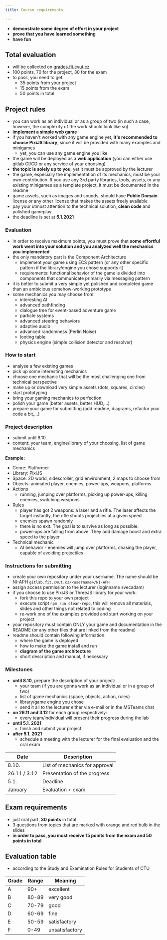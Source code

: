 ```yaml
---
title: Course requirements

---
```


- **demonstrate some degree of effort in your project**
- **prove that you have learned something**
- **have fun**

## Total evaluation
- will be collected on [grades.fit.cvut.cz](https://grades.fit.cvut.cz/)
- 100 points, 70 for the project, 30 for the exam
- to pass, you need to get:
  - 35 points from your project
  - 15 points from the exam
  - 50 points in total

## Project rules
- you can work as an individual or as a group of two (in such a case, however, the complexity of the work should look like so)
- **implement a simple web game**
- if you haven't worked with any game engine yet, **it's recommended to choose PixiJS library**, since it will be provided with many examples and minigames
  - yet, you can use any game engine you like
- the game will be deployed as a **web application** (you can either use gitlab CI/CD or any service of your choosing)
- **the topic is solely up to you**, yet it must be approved by the lecturer
- the game, especially the implementation of its mechanics, must be your own contribution. If you use any 3rd party libraries, tools, assets, or any existing minigames as a template project, it must be documented in the readme
- game assets, such as images and sounds, should have **Public Domain** license or any other license that makes the assets freely available
- pay your utmost attention to the technical solution, **clean code** and polished gameplay
- the deadline is set at **5.1.2021**

### Evaluation
- in order to receive maximum points, you must prove that **some effortful work went into your solution and you analyzed well the mechanics you implemented** 
- the only mandatory part is the Component Architecture
  - implement your game using ECS pattern (or any other specific pattern if the library/engine you chose supports it)
  - requirements: functional behavior of the game is divided into components that communicate primarily via messaging pattern
- it is better to submit a very simple yet polished and completed game than an ambicious somehow-working prototype
- some mechanics you may choose from:
  - interesting AI
  - advanced pathfinding
  - dialogue tree for event-based adventure game
  - particle systems
  - advanced steering behaviors
  - adaptive audio
  - advanced randomness (Perlin Noise)
  - looting table
  - physics engine (simple collision detector and resolver)

### How to start
- analyse a few existing games
- pick up some interesting mechanics
- choose one mechanic that will be the most challenging one from technical perspective
- make up or download very simple assets (dots, squares, circles)
- start prototyping
- bring your gaming mechanics to perfection
- polish your game (better assets, better HUD,...)
- prepare your game for submitting (add readme, diagrams, refactor your code a bit,...)

### Project description
- submit until 8.10.
- content: your team, engine/library of your choosing, list of game mechanics

**Example:**
- Genre: Platformer
- Library: PixiJS
- Space: 2D world, sidescroller, grid environment, 2 maps to choose from
- Objects: animated player, enemies, power-ups, weapons, platforms
- Actions
  - running, jumping over platforms, picking up power-ups, killing enemies, switching weapons
- Rules
  - player has got 2 weapons: a laser and a rifle. The laser affects the target instantly, the rifle shoots projectiles at a given speed
  - enemies spawn randomly
  - there is no exit. The goal is to survive as long as possible.
  - power-ups are falling from above. They add damage boost and extra speed to the player
- Technical mechanic
  - AI behavior - enemies will jump over platforms, chasing the player, capable of avoiding projectiles


### Instructions for submitting
- create your own repository under your username. The name should be NI-APH `gitlab.fit.cvut.cz/<username>/NI-APH`
- assign access permission to the lecturer (loginname svecadam)
- if you choose to use PixiJS or ThreeJS library for your work:
  - fork this repo to your own project
  - execute script `npm run clean-repo`, this will remove all materials, slides and other things not related to coding
  - re-work one of the examples provided and start working on your project
- your repository must contain ONLY your game and documentation in the README (or any other files that are linked from the readme)
- readme should contain following information:
  - where the game is deployed
  - how to make the game install and run
  - **diagram of the game architecture**
  - short description and manual, if necessary

### Milestones
- **until 8.10**, prepare the description of your project:
  - your team (if you are gonna work as an individual or in a group of two)
  - list of game mechanics  (space, objects, action, rules)
  - library/game engine you chose
  - send it all to the lecturer either via e-mail or in the MSTeams chat
- **on 26.11 and 3.12** for each group respectively:
  - every team/individual will present their progress during the lab
- **until 5.1. 2021**
  - finish and submit your project
- **after 5.1. 2021**
  - schedule a meeting with the lecturer for the final evaluation and the oral exam

| Date | Description |
| ------ | ------ | 
| 8.10. | List of mechanics for approval |
| 26.11 / 3.12 | Presentation of the progress |
| 5.1. | Deadline | 
| January | Evaluation + exam |

## Exam requirements
- just oral part, **30 points** in total
- 3 questions from topics that are marked with orange and red bulb in the slides
- **in order to pass, you must receive 15 points from the exam and 50 points in total**

## Evaluation table
- according to the Study and Examination Rules for Students of CTU 

| Grade | Range | Meaning |
| ------ | ------ | ------ |
| A | 90+ | excellent |
| B | 80-89 | very good |
| C | 70-79 | good |
| D | 60-69 | fine |
| E | 50-59 | satisfactory |
| F | 0-49 | unsatisfactory |